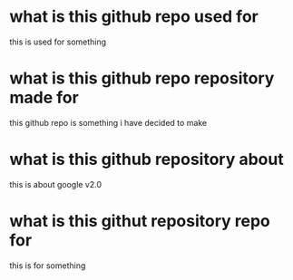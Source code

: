 # what is this github repo used for
this is used for something
# what is this github repo repository made for
this github repo is something i have decided to make
# what is this github repository about
this is about google v2.0
# what is this githut repository repo for
this is for something